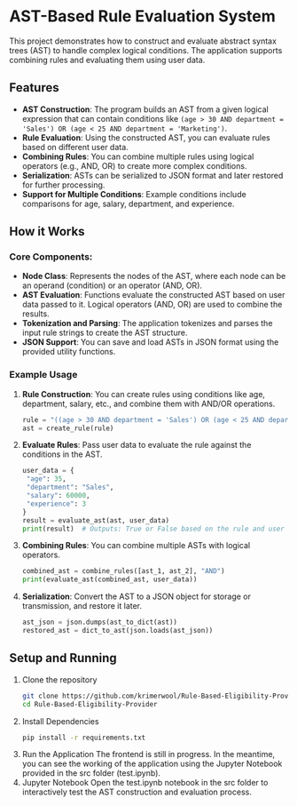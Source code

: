 # AST-Based Rule Evaluation System

This project demonstrates how to construct and evaluate abstract syntax trees (AST) to handle complex logical conditions. The application supports combining rules and evaluating them using user data.

## Features

- **AST Construction**: The program builds an AST from a given logical expression that can contain conditions like `(age > 30 AND department = 'Sales') OR (age < 25 AND department = 'Marketing')`.
- **Rule Evaluation**: Using the constructed AST, you can evaluate rules based on different user data.
- **Combining Rules**: You can combine multiple rules using logical operators (e.g., AND, OR) to create more complex conditions.
- **Serialization**: ASTs can be serialized to JSON format and later restored for further processing.
- **Support for Multiple Conditions**: Example conditions include comparisons for age, salary, department, and experience.

## How it Works

### Core Components:

- **Node Class**: Represents the nodes of the AST, where each node can be an operand (condition) or an operator (AND, OR).
- **AST Evaluation**: Functions evaluate the constructed AST based on user data passed to it. Logical operators (AND, OR) are used to combine the results.
- **Tokenization and Parsing**: The application tokenizes and parses the input rule strings to create the AST structure.
- **JSON Support**: You can save and load ASTs in JSON format using the provided utility functions.

### Example Usage

1. **Rule Construction**:
   You can create rules using conditions like age, department, salary, etc., and combine them with AND/OR operations.

   ```python
   rule = "((age > 30 AND department = 'Sales') OR (age < 25 AND department = 'Marketing'))"
   ast = create_rule(rule)
2. **Evaluate Rules**:
   Pass user data to evaluate the rule against the conditions in the AST.
   ```python
   user_data = {
    "age": 35,
    "department": "Sales",
    "salary": 60000,
    "experience": 3
   }
   result = evaluate_ast(ast, user_data)
   print(result)  # Outputs: True or False based on the rule and user data
4. **Combining Rules**:
   You can combine multiple ASTs with logical operators.
   ```python
   combined_ast = combine_rules([ast_1, ast_2], "AND")
   print(evaluate_ast(combined_ast, user_data))
6. **Serialization**:
    Convert the AST to a JSON object for storage or transmission, and restore it later.
   ```python
   ast_json = json.dumps(ast_to_dict(ast))
   restored_ast = dict_to_ast(json.loads(ast_json))
## Setup and Running
1. Clone the repository
   ```bash
   git clone https://github.com/krimerwool/Rule-Based-Eligibility-Provider
   cd Rule-Based-Eligibility-Provider
2. Install Dependencies
   ```bash
   pip install -r requirements.txt
3. Run the Application
   The frontend is still in progress. In the meantime, you can see the working of the application using the Jupyter Notebook provided in the src folder (test.ipynb).
4. Jupyter Notebook
   Open the test.ipynb notebook in the src folder to interactively test the AST construction and evaluation process.


   




